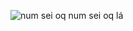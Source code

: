 ![num sei oq num sei oq lá ]([https://link-para-o-gif.gif](https://camo.githubusercontent.com/be635ba887a8aa7b39a2de015bdb3dc2b69944978b0bd2f2fca1426537086cf2/68747470733a2f2f6d65646961342e67697068792e636f6d2f6d656469612f743463434b72456b6f63695659444a7272722f67697068792e6769663f6369643d65636630356534376174667067336876356f6d6c307379613539617a7265706a707278757577377065393336756563772665703d76315f676966735f736561726368267269643d67697068792e6769662663743d67))
